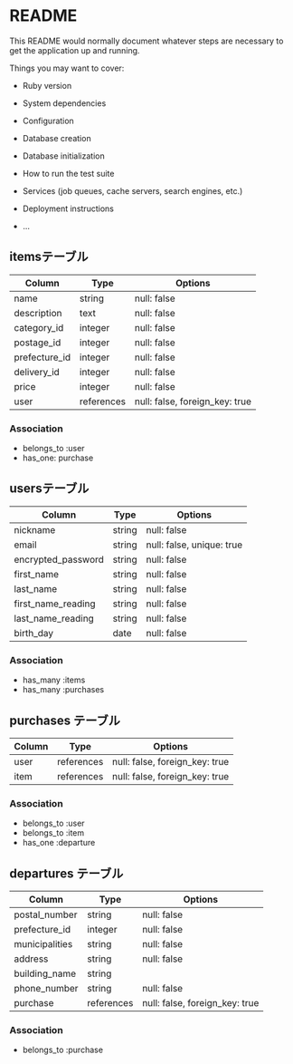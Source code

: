 # README

This README would normally document whatever steps are necessary to get the
application up and running.

Things you may want to cover:

* Ruby version

* System dependencies

* Configuration

* Database creation

* Database initialization

* How to run the test suite

* Services (job queues, cache servers, search engines, etc.)

* Deployment instructions

* ...


## itemsテーブル

| Column             | Type       | Options                        |
| ------------------ | ---------- | ------------------------------ |
| name               | string     | null: false                    |
| description        | text       | null: false                    |
| category_id        | integer    | null: false                    | 
| postage_id         | integer    | null: false                    |
| prefecture_id      | integer    | null: false                    |
| delivery_id        | integer    | null: false                    |
| price              | integer    | null: false                    |
| user               | references | null: false, foreign_key: true |

### Association

- belongs_to :user
- has_one: purchase

## usersテーブル

| Column             | Type    | Options     |
| ------------------ | ------- | ----------- |
| nickname           | string  | null: false |
| email              | string  | null: false, unique: true |
| encrypted_password | string  | null: false |
| first_name         | string  | null: false |
| last_name          | string  | null: false |
| first_name_reading | string  | null: false |
| last_name_reading  | string  | null: false |
| birth_day          | date    | null: false |

### Association

- has_many :items
- has_many :purchases

## purchases テーブル

| Column         | Type       | Options                        |
| -------------- | ---------- | ------------------------------ |
| user           | references | null: false, foreign_key: true |
| item           | references | null: false, foreign_key: true |

### Association

- belongs_to :user
- belongs_to :item
- has_one :departure

## departures テーブル

| Column         | Type       | Options                        |
| -------------- | ---------- | ------------------------------ |
| postal_number  | string     | null: false                    |
| prefecture_id  | integer    | null: false                    |
| municipalities | string     | null: false                    |
| address        | string     | null: false                    |
| building_name  | string     |                                | 
| phone_number   | string     | null: false                    |
| purchase       | references | null: false, foreign_key: true |

### Association

- belongs_to :purchase

